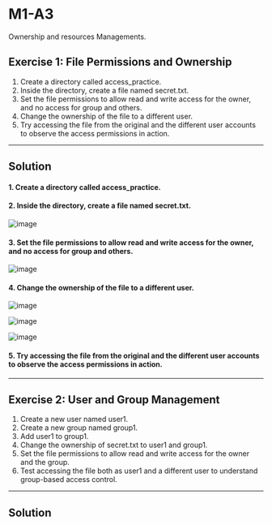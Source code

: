 # M1-A3
Ownership and resources Managements.


## Exercise 1: File Permissions and Ownership

1. Create a directory called access_practice.
2. Inside the directory, create a file named secret.txt.
3. Set the file permissions to allow read and write access for the owner, and no access for group and others.
4. Change the ownership of the file to a different user.
5. Try accessing the file from the original and the different user accounts to observe the access permissions in action.

-------

## Solution

#### 1. Create a directory called access_practice.
#### 2. Inside the directory, create a file named secret.txt.

  ![image](https://github.com/Ali-Elbana/M1-A3/assets/97269796/42c2c2bb-2343-4c4a-ae47-d9ecbfc5bbeb)

#### 3. Set the file permissions to allow read and write access for the owner, and no access for group and others.

  ![image](https://github.com/Ali-Elbana/M1-A3/assets/97269796/5d951549-62c1-4a23-a159-d9be554e076d)

#### 4. Change the ownership of the file to a different user.

  ![image](https://github.com/Ali-Elbana/M1-A3/assets/97269796/815947e4-e769-4150-adf7-9ffbd5e580df)

![image](https://github.com/Ali-Elbana/M1-A3/assets/97269796/75f5413f-08ba-4fd6-b42c-df25eb9b5250)

![image](https://github.com/Ali-Elbana/M1-A3/assets/97269796/acd673dd-c2ba-4217-86e1-38b6717601cd)

#### 5. Try accessing the file from the original and the different user accounts to observe the access permissions in action.




-------

## Exercise 2: User and Group Management

1. Create a new user named user1.
2. Create a new group named group1.
3. Add user1 to group1.
4. Change the ownership of secret.txt to user1 and group1.
5. Set the file permissions to allow read and write access for the owner and the group.
6. Test accessing the file both as user1 and a different user to understand group-based access control.

------

## Solution













